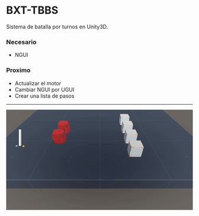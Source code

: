 # BXT-TBBS
Sistema de batalla por turnos en Unity3D.

### Necesario
- NGUI

### Proximo
- Actualizar el motor
- Cambiar NGUI por UGUI
- Crear una lista de pasos

---

<p align="center"><img src="https://github.com/MoonAntonio/BXT-TBBS/blob/master/res/prev.gif?raw=true"></p>
